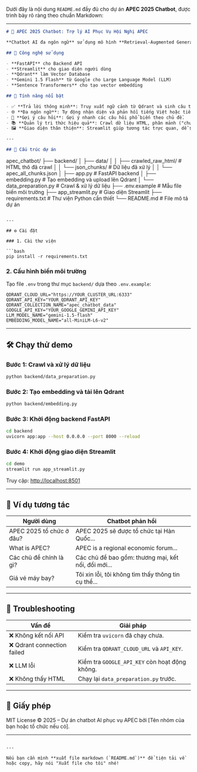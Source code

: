 Dưới đây là nội dung `README.md` đầy đủ cho dự án **APEC 2025 Chatbot**, được trình bày rõ ràng theo chuẩn Markdown:

---

```markdown
# 🤖 APEC 2025 Chatbot: Trợ lý AI Phục Vụ Hội Nghị APEC

**Chatbot AI đa ngôn ngữ** sử dụng mô hình **Retrieval-Augmented Generation (RAG)**, hỗ trợ người dùng tra cứu thông tin về APEC 2025 một cách **nhanh chóng**, **chính xác** và **thân thiện**.

## 🚀 Công nghệ sử dụng

- **FastAPI** cho Backend API
- **Streamlit** cho giao diện người dùng
- **Qdrant** làm Vector Database
- **Gemini 1.5 Flash** từ Google cho Large Language Model (LLM)
- **Sentence Transformers** cho tạo vector embedding

## 🌟 Tính năng nổi bật

- ✅ **Trả lời thông minh**: Truy xuất ngữ cảnh từ Qdrant và sinh câu trả lời chính xác với LLM Gemini.
- 🌐 **Đa ngôn ngữ**: Tự động nhận diện và phản hồi tiếng Việt hoặc tiếng Anh.
- 💬 **Gợi ý câu hỏi**: Gợi ý nhanh các câu hỏi phổ biến theo chủ đề.
- 📚 **Quản lý tri thức hiệu quả**: Crawl dữ liệu HTML, phân mảnh ("chunk") và lưu trữ có cấu trúc.
- 🖼️ **Giao diện thân thiện**: Streamlit giúp tương tác trực quan, dễ sử dụng.

---

## 📁 Cấu trúc dự án

```

apec\_chatbot/
├── backend/
│   ├── data/
│   │   ├── crawled\_raw\_html/         # HTML thô đã crawl
│   │   └── json\_chunks/              # Dữ liệu đã xử lý
│   │       └── apec\_all\_chunks.json
│   ├── app.py                        # FastAPI backend
│   ├── embedding.py                 # Tạo embedding và upload lên Qdrant
│   └── data\_preparation.py          # Crawl & xử lý dữ liệu
├── .env.example                     # Mẫu file biến môi trường
├── app\_streamlit.py                 # Giao diện Streamlit
├── requirements.txt                 # Thư viện Python cần thiết
└── README.md                        # File mô tả dự án

````

---

## ⚙️ Cài đặt

### 1. Cài thư viện

```bash
pip install -r requirements.txt
````

### 2. Cấu hình biến môi trường

Tạo file `.env` trong thư mục `backend/` dựa theo `.env.example`:

```env
QDRANT_CLOUD_URL="https://YOUR_CLUSTER_URL:6333"
QDRANT_API_KEY="YOUR_QDRANT_API_KEY"
QDRANT_COLLECTION_NAME="apec_chatbot_data"
GOOGLE_API_KEY="YOUR_GOOGLE_GEMINI_API_KEY"
LLM_MODEL_NAME="gemini-1.5-flash"
EMBEDDING_MODEL_NAME="all-MiniLM-L6-v2"
```

---

## 🛠️ Chạy thử demo

### Bước 1: Crawl và xử lý dữ liệu

```bash
python backend/data_preparation.py
```

### Bước 2: Tạo embedding và tải lên Qdrant

```bash
python backend/embedding.py
```

### Bước 3: Khởi động backend FastAPI

```bash
cd backend
uvicorn app:app --host 0.0.0.0 --port 8000 --reload
```

### Bước 4: Khởi động giao diện Streamlit

```bash
cd demo
streamlit run app_streamlit.py
```

Truy cập: [http://localhost:8501](http://localhost:8501)

---

## 💬 Ví dụ tương tác

| Người dùng               | Chatbot phản hồi                                    |
| ------------------------ | --------------------------------------------------- |
| APEC 2025 tổ chức ở đâu? | APEC 2025 sẽ được tổ chức tại Hàn Quốc...           |
| What is APEC?            | APEC is a regional economic forum...                |
| Các chủ đề chính là gì?  | Các chủ đề bao gồm: thương mại, kết nối, đổi mới... |
| Giá vé máy bay?          | Tôi xin lỗi, tôi không tìm thấy thông tin cụ thể... |

---

## 🧩 Troubleshooting

| Vấn đề                     | Giải pháp                                      |
| -------------------------- | ---------------------------------------------- |
| ❌ Không kết nối API        | Kiểm tra `uvicorn` đã chạy chưa.               |
| ❌ Qdrant connection failed | Kiểm tra `QDRANT_CLOUD_URL` và `API_KEY`.      |
| ❌ LLM lỗi                  | Kiểm tra `GOOGLE_API_KEY` còn hoạt động không. |
| ❌ Không thấy HTML          | Chạy lại `data_preparation.py` trước.          |

---

## 📜 Giấy phép

MIT License © 2025 – Dự án chatbot AI phục vụ APEC bởi \[Tên nhóm của bạn hoặc tổ chức nếu có].

---

```

---

Nếu bạn cần mình **xuất file markdown (`README.md`)** để tiện tải về hoặc copy, hãy nói "Xuất file cho tôi" nhé!
```
